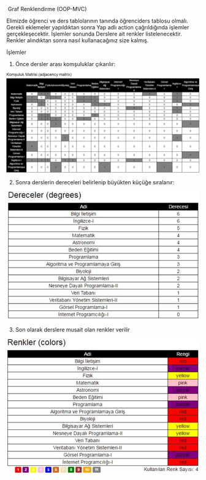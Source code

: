 <img src="https://avatars1.githubusercontent.com/u/15645054?v=3&amp;s=40" alt="">
Graf Renklendirme (OOP-MVC)

Elimizde öğrenci ve ders tablolarının tanında öğrenciders tablosu olmalı.
Gerekli eklemeler yapıldıktan sonra Yap adlı action çağrıldığında işlemler gerçekleşecektir.
İşlemler sonunda Derslere ait renkler listelenecektir.
Renkler alındıktan sonra nasıl kullanacağınız size kalmış.

İşlemler

1) Önce dersler arası komşuluklar çıkarılır:
<img src="https://github.com/erenguler/Graf-Renklendirme-MVC/blob/master/komsuluk.JPG" alt="">

2) Sonra derslerin dereceleri belirlenip büyükten küçüğe sıralanır:
<img src="https://github.com/erenguler/Graf-Renklendirme-MVC/blob/master/dereceler.JPG" alt="">

3) Son olarak derslere musait olan renkler verilir
<img src="https://github.com/erenguler/Graf-Renklendirme-MVC/blob/master/renkler.JPG" alt="">
